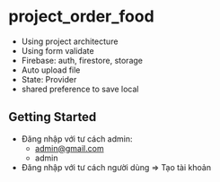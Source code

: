 # project_order_food

+ Using project architecture
+ Using form validate
+ Firebase: auth, firestore, storage
+ Auto upload file
+ State: Provider
+ shared preference to save local

## Getting Started

+ Đăng nhập với tư cách admin: 
  + admin@gmail.com
  + admin
+ Đăng nhập với tư cách người dùng => Tạo tài khoản
